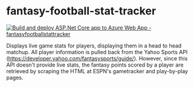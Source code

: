 # fantasy-football-stat-tracker
[![Build and deploy ASP.Net Core app to Azure Web App - fantasyfootballstattracker](https://github.com/ctjoumas/fantasy-football-stat-tracker/actions/workflows/master_fantasyfootballstattracker.yml/badge.svg)](https://github.com/ctjoumas/fantasy-football-stat-tracker/actions/workflows/master_fantasyfootballstattracker.yml)

Displays live game stats for players, displaying them in a head to head matchup. All player information is pulled back from the Yahoo Sports API (https://developer.yahoo.com/fantasysports/guide/). However, since this API doesn't provide live stats, the fantasy points scored by a player are retrieved by scraping the HTML at ESPN's gametracker and play-by-play pages.
